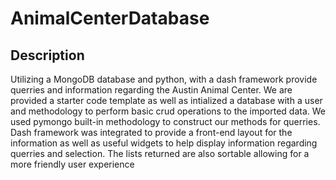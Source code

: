 # AnimalCenterDatabase
[](./dashboard.png)

## Description

Utilizing a MongoDB database and python, with a dash framework provide querries and information regarding the Austin Animal Center. We are provided a starter code template as well as intialized a database with a user and methodology to perform basic crud operations to the imported data. We used pymongo built-in methodology to construct our methods for querries. Dash framework was integrated to provide a front-end layout for the information as well as useful widgets to help display information regarding querries and selection. The lists returned are also sortable allowing for a more friendly user experience
